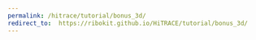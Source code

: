 ```yaml
---
permalink: /hitrace/tutorial/bonus_3d/
redirect_to:  https://ribokit.github.io/HiTRACE/tutorial/bonus_3d/
---
```

